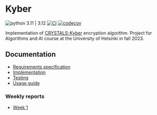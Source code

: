 # Kyber

![python 3.11 | 3.12](https://img.shields.io/badge/python-3.11_%7C_3.12-blue)
[![CI](https://github.com/PyryL/kyber/actions/workflows/main.yml/badge.svg)](https://github.com/PyryL/kyber/actions/workflows/main.yml)
[![codecov](https://codecov.io/gh/PyryL/kyber/graph/badge.svg?token=MXM7CFK9YQ)](https://codecov.io/gh/PyryL/kyber)

Implementation of [CRYSTALS-Kyber](https://pq-crystals.org/kyber/index.shtml) encryption algorithm. Project for Algorithms and AI course at the University of Helsinki in fall 2023.

## Documentation

* [Requirements specification](docs/requirements.md)
* [Implementation]()
* [Testing]()
* [Usage guide](docs/usage.md)

### Weekly reports

* [Week 1](docs/week-1.md)
